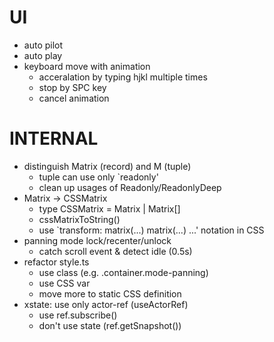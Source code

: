 # UI

- auto pilot
- auto play
- keyboard move with animation
  - acceralation by typing hjkl multiple times
  - stop by SPC key
  - cancel animation

# INTERNAL

- distinguish Matrix (record) and M (tuple)
  - tuple can use only `readonly'
  - clean up usages of Readonly/ReadonlyDeep
- Matrix -> CSSMatrix
  - type CSSMatrix = Matrix | Matrix[]
  - cssMatrixToString()
  - use `transform: matrix(...) matrix(...) ...' notation in CSS
- panning mode lock/recenter/unlock
  - catch scroll event & detect idle (0.5s)
- refactor style.ts
  - use class (e.g. .container.mode-panning)
  - use CSS var
  - move more to static CSS definition
- xstate: use only actor-ref (useActorRef)
  - use ref.subscribe()
  - don't use state (ref.getSnapshot())
